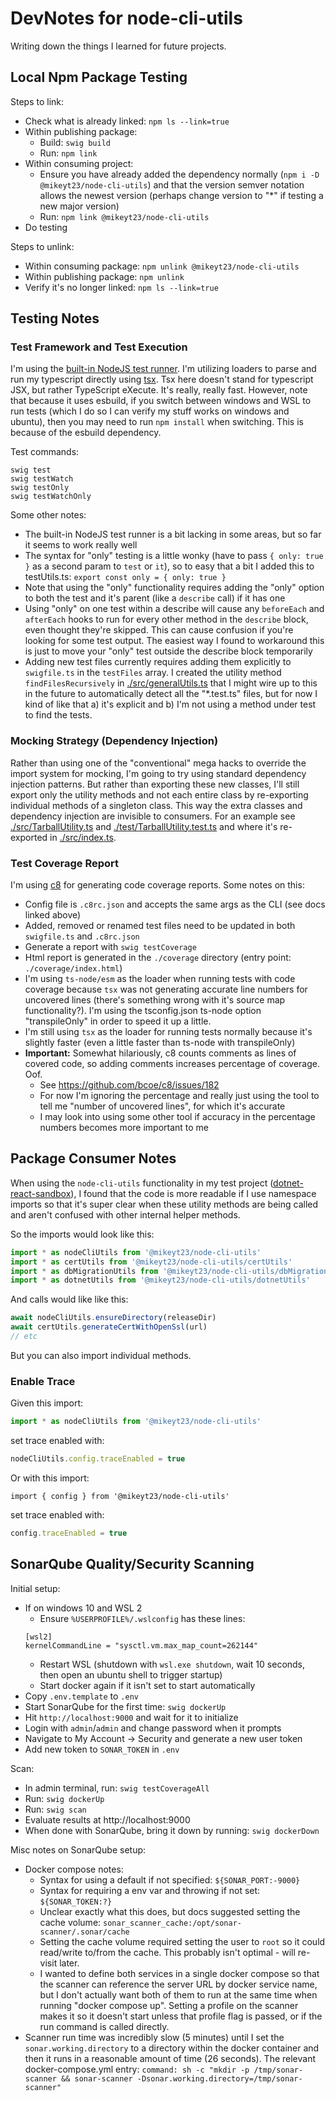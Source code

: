 # DevNotes for node-cli-utils

Writing down the things I learned for future projects.

## Local Npm Package Testing

Steps to link:

- Check what is already linked: `npm ls --link=true`
- Within publishing package:
    - Build: `swig build`
    - Run: `npm link`
- Within consuming project:
    - Ensure you have already added the dependency normally (`npm i -D @mikeyt23/node-cli-utils`) and that the version semver notation allows the newest version (perhaps change version to "*" if testing a new major version)
    - Run: `npm link @mikeyt23/node-cli-utils`
- Do testing

Steps to unlink:

- Within consuming package: `npm unlink @mikeyt23/node-cli-utils`
- Within publishing package: `npm unlink`
- Verify it's no longer linked: `npm ls --link=true`

## Testing Notes

### Test Framework and Test Execution

I'm using the [built-in NodeJS test runner](https://nodejs.org/docs/latest-v18.x/api/test.html). I'm utilizing loaders to parse and run my typescript directly using [tsx](https://github.com/esbuild-kit/tsx). Tsx here doesn't stand for typescript JSX, but rather TypeScript eXecute. It's really, really fast. However, note that because it uses esbuild, if you switch between windows and WSL to run tests (which I do so I can verify my stuff works on windows and ubuntu), then you may need to run `npm install` when switching. This is because of the esbuild dependency.

Test commands:

```
swig test
swig testWatch
swig testOnly
swig testWatchOnly
```

Some other notes:

- The built-in NodeJS test runner is a bit lacking in some areas, but so far it seems to work really well
- The syntax for "only" testing is a little wonky (have to pass `{ only: true }` as a second param to `test` or `it`), so to easy that a bit I added this to testUtils.ts: `export const only = { only: true }`
- Note that using the "only" functionality requires adding the "only" option to both the test and it's parent (like a `describe` call) if it has one
- Using "only" on one test within a describe will cause any `beforeEach` and `afterEach` hooks to run for every other method in the `describe` block, even thought they're skipped. This can cause confusion if you're looking for some test output. The easiest way I found to workaround this is just to move your "only" test outside the describe block temporarily
- Adding new test files currently requires adding them explicitly to `swigfile.ts` in the `testFiles` array. I created the utility method `findFilesRecursively` in [./src/generalUtils.ts](./src/generalUtils.ts) that I might wire up to this in the future to automatically detect all the "*.test.ts" files, but for now I kind of like that a) it's explicit and b) I'm not using a method under test to find the tests.

### Mocking Strategy (Dependency Injection)

Rather than using one of the "conventional" mega hacks to override the import system for mocking, I'm going to try using standard dependency injection patterns. But rather than exporting these new classes, I'll still export only the utility methods and not each entire class by re-exporting individual methods of a singleton class. This way the extra classes and dependency injection are invisible to consumers. For an example see [./src/TarballUtility.ts](./src/TarballUtility.ts) and [./test/TarballUtility.test.ts](./test/TarballUtility.test.ts) and where it's re-exported in [./src/index.ts](./src/index.ts).

### Test Coverage Report

I'm using [c8](https://github.com/bcoe/c8) for generating code coverage reports. Some notes on this:

- Config file is `.c8rc.json` and accepts the same args as the CLI (see docs linked above)
- Added, removed or renamed test files need to be updated in both `swigfile.ts` and `.c8rc.json`
- Generate a report with `swig testCoverage`
- Html report is generated in the `./coverage` directory (entry point: `./coverage/index.html`)
- I'm using `ts-node/esm` as the loader when running tests with code coverage because `tsx` was not generating accurate line numbers for uncovered lines (there's something wrong with it's source map functionality?). I'm using the tsconfig.json ts-node option "transpileOnly" in order to speed it up a little.
- I'm still using `tsx` as the loader for running tests normally because it's slightly faster (even a little faster than ts-node with transpileOnly)
- **Important:** Somewhat hilariously, c8 counts comments as lines of covered code, so adding comments increases percentage of coverage. Oof.
    - See https://github.com/bcoe/c8/issues/182
    - For now I'm ignoring the percentage and really just using the tool to tell me "number of uncovered lines", for which it's accurate
    - I may look into using some other tool if accuracy in the percentage numbers becomes more important to me

## Package Consumer Notes

When using the `node-cli-utils` functionality in my test project ([dotnet-react-sandbox](https://github.com/mikey-t/dotnet-react-sandbox)), I found that the code is more readable if I use namespace imports so that it's super clear when these utility methods are being called and aren't confused with other internal helper methods.

So the imports would look like this:

```javascript
import * as nodeCliUtils from '@mikeyt23/node-cli-utils'
import * as certUtils from '@mikeyt23/node-cli-utils/certUtils'
import * as dbMigrationUtils from '@mikeyt23/node-cli-utils/dbMigrationUtils'
import * as dotnetUtils from '@mikeyt23/node-cli-utils/dotnetUtils'
```

And calls would like like this:

```javascript
await nodeCliUtils.ensureDirectory(releaseDir)
await certUtils.generateCertWithOpenSsl(url)
// etc
```

But you can also import individual methods.

### Enable Trace

Given this import:

```javascript
import * as nodeCliUtils from '@mikeyt23/node-cli-utils'
```

set trace enabled with:

```javascript
nodeCliUtils.config.traceEnabled = true
```

Or with this import:

```
import { config } from '@mikeyt23/node-cli-utils'
```

set trace enabled with:

```javascript
config.traceEnabled = true
```

## SonarQube Quality/Security Scanning

Initial setup:

- If on windows 10 and WSL 2
    - Ensure `%USERPROFILE%/.wslconfig` has these lines:
    ```
    [wsl2]
    kernelCommandLine = "sysctl.vm.max_map_count=262144"
    ```
    - Restart WSL (shutdown with `wsl.exe shutdown`, wait 10 seconds, then open an ubuntu shell to trigger startup)
    - Start docker again if it isn't set to start automatically
- Copy `.env.template` to `.env`
- Start SonarQube for the first time: `swig dockerUp`
- Hit `http://localhost:9000` and wait for it to initialize
- Login with `admin`/`admin` and change password when it prompts
- Navigate to My Account -> Security and generate a new user token
- Add new token to `SONAR_TOKEN` in `.env`

Scan:

- In admin terminal, run: `swig testCoverageAll`
- Run: `swig dockerUp`
- Run: `swig scan`
- Evaluate results at http://localhost:9000
- When done with SonarQube, bring it down by running: `swig dockerDown`

Misc notes on SonarQube setup:

- Docker compose notes:
    - Syntax for using a default if not specified: `${SONAR_PORT:-9000}`
    - Syntax for requiring a env var and throwing if not set: `${SONAR_TOKEN:?}`
    - Unclear exactly what this does, but docs suggested setting the cache volume: `sonar_scanner_cache:/opt/sonar-scanner/.sonar/cache`
    - Setting the cache volume required setting the user to `root` so it could read/write to/from the cache. This probably isn't optimal - will re-visit later.
    - I wanted to define both services in a single docker compose so that the scanner can reference the server URL by docker service name, but I don't actually want both of them to run at the same time when running "docker compose up". Setting a profile on the scanner makes it so it doesn't start unless that profile flag is passed, or if the run command is called directly.
- Scanner run time was incredibly slow (5 minutes) until I set the `sonar.working.directory` to a directory within the docker container and then it runs in a reasonable amount of time (26 seconds). The relevant docker-compose.yml entry: `command: sh -c "mkdir -p /tmp/sonar-scanner && sonar-scanner -Dsonar.working.directory=/tmp/sonar-scanner"`

